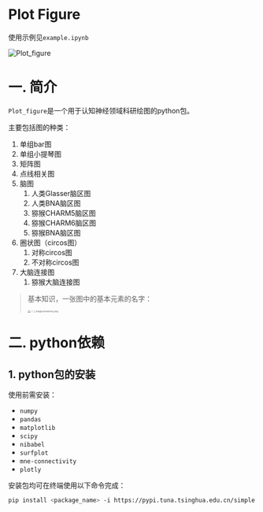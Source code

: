 # Plot Figure

使用示例见`example.ipynb`

![Plot_figure](https://imgur.com/3CEDdxc.png)

# 一. 简介

`Plot_figure`是一个用于认知神经领域科研绘图的python包。

主要包括图的种类：
1. 单组bar图
1. 单组小提琴图
1. 矩阵图
1. 点线相关图
1. 脑图
   1. 人类Glasser脑区图
   1. 人类BNA脑区图
   1. 猕猴CHARM5脑区图
   1. 猕猴CHARM6脑区图
   1. 猕猴BNA脑区图
1. 圈状图（circos图）
   1. 对称circos图
   1. 不对称circos图
1. 大脑连接图
   1. 猕猴大脑连接图

> 基本知识，一张图中的基本元素的名字：
>
> <img src="https://matplotlib.org/stable/_images/anatomy.png" alt="../../_images/anatomy.png" style="zoom: 33%;" />

# 二. python依赖

## 1. python包的安装

使用前需安装：

- `numpy`
- `pandas`
- `matplotlib`
- `scipy`
- `nibabel`
- `surfplot`
- `mne-connectivity`
- `plotly`

安装包均可在终端使用以下命令完成：

```bash
pip install <package_name> -i https://pypi.tuna.tsinghua.edu.cn/simple
```

